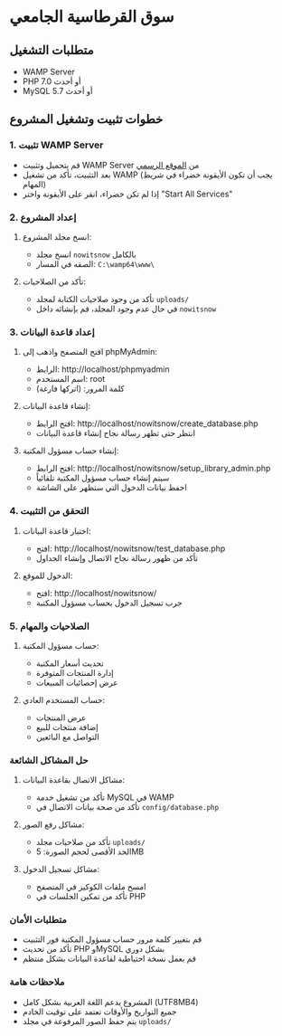 # سوق القرطاسية الجامعي

## متطلبات التشغيل
- WAMP Server
- PHP 7.0 أو أحدث
- MySQL 5.7 أو أحدث

## خطوات تثبيت وتشغيل المشروع

### 1. تثبيت WAMP Server
- قم بتحميل وتثبيت WAMP Server من [الموقع الرسمي](https://www.wampserver.com/en/)
- بعد التثبيت، تأكد من تشغيل WAMP (يجب أن تكون الأيقونة خضراء في شريط المهام)
- إذا لم تكن خضراء، انقر على الأيقونة واختر "Start All Services"

### 2. إعداد المشروع
1. انسخ مجلد المشروع:
   - انسخ مجلد `nowitsnow` بالكامل
   - الصقه في المسار: `C:\wamp64\www\`

2. تأكد من الصلاحيات:
   - تأكد من وجود صلاحيات الكتابة لمجلد `uploads/`
   - في حال عدم وجود المجلد، قم بإنشائه داخل `nowitsnow`

### 3. إعداد قاعدة البيانات
1. افتح المتصفح واذهب إلى phpMyAdmin:
   - الرابط: http://localhost/phpmyadmin
   - اسم المستخدم: root
   - كلمة المرور: (اتركها فارغة)

2. إنشاء قاعدة البيانات:
   - افتح الرابط: http://localhost/nowitsnow/create_database.php
   - انتظر حتى تظهر رسالة نجاح إنشاء قاعدة البيانات

3. إنشاء حساب مسؤول المكتبة:
   - افتح الرابط: http://localhost/nowitsnow/setup_library_admin.php
   - سيتم إنشاء حساب مسؤول المكتبة تلقائياً
   - احفظ بيانات الدخول التي ستظهر على الشاشة

### 4. التحقق من التثبيت
1. اختبار قاعدة البيانات:
   - افتح: http://localhost/nowitsnow/test_database.php
   - تأكد من ظهور رسالة نجاح الاتصال وإنشاء الجداول

2. الدخول للموقع:
   - افتح: http://localhost/nowitsnow/
   - جرب تسجيل الدخول بحساب مسؤول المكتبة

### 5. الصلاحيات والمهام
1. حساب مسؤول المكتبة:
   - تحديث أسعار المكتبة
   - إدارة المنتجات المتوفرة
   - عرض إحصائيات المبيعات

2. حساب المستخدم العادي:
   - عرض المنتجات
   - إضافة منتجات للبيع
   - التواصل مع البائعين

### حل المشاكل الشائعة
1. مشاكل الاتصال بقاعدة البيانات:
   - تأكد من تشغيل خدمة MySQL في WAMP
   - تأكد من صحة بيانات الاتصال في `config/database.php`

2. مشاكل رفع الصور:
   - تأكد من صلاحيات مجلد `uploads/`
   - الحد الأقصى لحجم الصورة: 5MB

3. مشاكل تسجيل الدخول:
   - امسح ملفات الكوكيز في المتصفح
   - تأكد من تمكين الجلسات في PHP

### متطلبات الأمان
- قم بتغيير كلمة مرور حساب مسؤول المكتبة فور التثبيت
- تأكد من تحديث PHP وMySQL بشكل دوري
- قم بعمل نسخة احتياطية لقاعدة البيانات بشكل منتظم

### ملاحظات هامة
- المشروع يدعم اللغة العربية بشكل كامل (UTF8MB4)
- جميع التواريخ والأوقات تعتمد على توقيت الخادم
- يتم حفظ الصور المرفوعة في مجلد `uploads/`